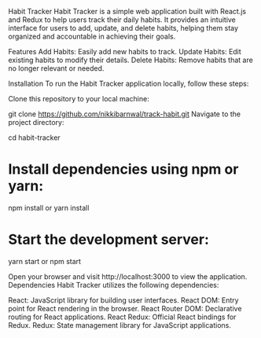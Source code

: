 Habit Tracker
Habit Tracker is a simple web application built with React.js and Redux to help users track their daily habits. It provides an intuitive interface for users to add, update, and delete habits, helping them stay organized and accountable in achieving their goals.

Features
Add Habits: Easily add new habits to track.
Update Habits: Edit existing habits to modify their details.
Delete Habits: Remove habits that are no longer relevant or needed.

Installation
To run the Habit Tracker application locally, follow these steps:

Clone this repository to your local machine:

git clone https://github.com/nikkibarnwal/track-habit.git
Navigate to the project directory:


cd habit-tracker
# Install dependencies using npm or yarn:

npm install 
or
yarn install

# Start the development server:

yarn start 
or
npm start

Open your browser and visit http://localhost:3000 to view the application.
Dependencies
Habit Tracker utilizes the following dependencies:

React: JavaScript library for building user interfaces.
React DOM: Entry point for React rendering in the browser.
React Router DOM: Declarative routing for React applications.
React Redux: Official React bindings for Redux.
Redux: State management library for JavaScript applications.

